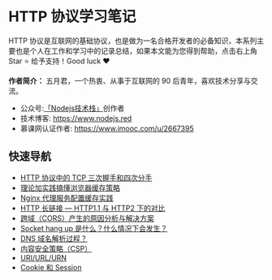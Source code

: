 # HTTP 协议学习笔记

HTTP 协议是互联网的基础协议，也是做为一名合格开发者的必备知识，本系列主要也是个人在工作和学习中的记录总结，如果本文能为您得到帮助，点击右上角 Star ⭐ 给予支持！Good luck ❤️

**作者简介：** 五月君，一个热衷、从事于互联网的 90 后青年，喜欢技术分享与交流。
* 公众号:[「Nodejs技术栈」](https://nodejsred.oss-cn-shanghai.aliyuncs.com/node_roadmap_wx.jpg?x-oss-process=style/may)创作者
* 技术博客: https://www.nodejs.red
* 慕课网认证作者: https://www.imooc.com/u/2667395


## 快速导航

* [HTTP 协议中的 TCP 三次握手和四次分手](./docs/tcp-three-way-handshake-and-four-breakups.md)
* [理论加实践搞懂浏览器缓存策略](./docs/http-cache.md)
* [Nginx 代理服务配置缓存实践](./docs/nginx-cache.md)
* [HTTP 长链接 — HTTP1.1 与 HTTP2 下的对比](./docs/http-keepalive.md)
* [跨域（CORS）产生的原因分析与解决方案](./docs/cors.md)
* [Socket hang up 是什么？什么情况下会发生？](./docs/socket-hang-up.md)
* [DNS 域名解析过程？](./docs/dns-process.md)
* [内容安全策略（CSP）](./docs/csp.md)
* [URI/URL/URN](./docs/uri-url-urn.md)
* [Cookie 和 Session](./docs/cooike-and-session.md)